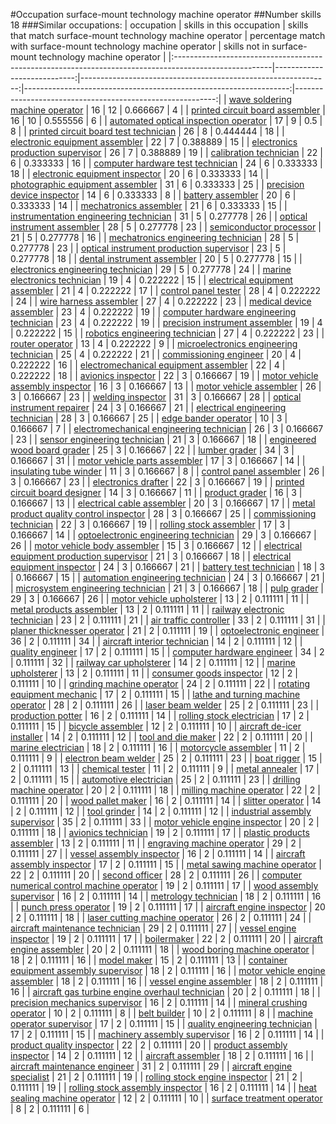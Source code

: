 #Occupation surface-mount technology machine operator
##Number skills 18
###Similar occupations:
| occupation                                                                                            |   skills in this occupation |   skills that match surface-mount technology machine operator |   percentage match with surface-mount technology machine operator |   skills not in surface-mount technology machine operator |
|:------------------------------------------------------------------------------------------------------|----------------------------:|--------------------------------------------------------------:|------------------------------------------------------------------:|----------------------------------------------------------:|
| [wave soldering machine operator](wave_soldering_machine_operator.md)                                 |                          16 |                                                            12 |                                                          0.666667 |                                                         4 |
| [printed circuit board assembler](printed_circuit_board_assembler.md)                                 |                          16 |                                                            10 |                                                          0.555556 |                                                         6 |
| [automated optical inspection operator](automated_optical_inspection_operator.md)                     |                          17 |                                                             9 |                                                          0.5      |                                                         8 |
| [printed circuit board test technician](printed_circuit_board_test_technician.md)                     |                          26 |                                                             8 |                                                          0.444444 |                                                        18 |
| [electronic equipment assembler](electronic_equipment_assembler.md)                                   |                          22 |                                                             7 |                                                          0.388889 |                                                        15 |
| [electronics production supervisor](electronics_production_supervisor.md)                             |                          26 |                                                             7 |                                                          0.388889 |                                                        19 |
| [calibration technician](calibration_technician.md)                                                   |                          22 |                                                             6 |                                                          0.333333 |                                                        16 |
| [computer hardware test technician](computer_hardware_test_technician.md)                             |                          24 |                                                             6 |                                                          0.333333 |                                                        18 |
| [electronic equipment inspector](electronic_equipment_inspector.md)                                   |                          20 |                                                             6 |                                                          0.333333 |                                                        14 |
| [photographic equipment assembler](photographic_equipment_assembler.md)                               |                          31 |                                                             6 |                                                          0.333333 |                                                        25 |
| [precision device inspector](precision_device_inspector.md)                                           |                          14 |                                                             6 |                                                          0.333333 |                                                         8 |
| [battery assembler](battery_assembler.md)                                                             |                          20 |                                                             6 |                                                          0.333333 |                                                        14 |
| [mechatronics assembler](mechatronics_assembler.md)                                                   |                          21 |                                                             6 |                                                          0.333333 |                                                        15 |
| [instrumentation engineering technician](instrumentation_engineering_technician.md)                   |                          31 |                                                             5 |                                                          0.277778 |                                                        26 |
| [optical instrument assembler](optical_instrument_assembler.md)                                       |                          28 |                                                             5 |                                                          0.277778 |                                                        23 |
| [semiconductor processor](semiconductor_processor.md)                                                 |                          21 |                                                             5 |                                                          0.277778 |                                                        16 |
| [mechatronics engineering technician](mechatronics_engineering_technician.md)                         |                          28 |                                                             5 |                                                          0.277778 |                                                        23 |
| [optical instrument production supervisor](optical_instrument_production_supervisor.md)               |                          23 |                                                             5 |                                                          0.277778 |                                                        18 |
| [dental instrument assembler](dental_instrument_assembler.md)                                         |                          20 |                                                             5 |                                                          0.277778 |                                                        15 |
| [electronics engineering technician](electronics_engineering_technician.md)                           |                          29 |                                                             5 |                                                          0.277778 |                                                        24 |
| [marine electronics technician](marine_electronics_technician.md)                                     |                          19 |                                                             4 |                                                          0.222222 |                                                        15 |
| [electrical equipment assembler](electrical_equipment_assembler.md)                                   |                          21 |                                                             4 |                                                          0.222222 |                                                        17 |
| [control panel tester](control_panel_tester.md)                                                       |                          28 |                                                             4 |                                                          0.222222 |                                                        24 |
| [wire harness assembler](wire_harness_assembler.md)                                                   |                          27 |                                                             4 |                                                          0.222222 |                                                        23 |
| [medical device assembler](medical_device_assembler.md)                                               |                          23 |                                                             4 |                                                          0.222222 |                                                        19 |
| [computer hardware engineering technician](computer_hardware_engineering_technician.md)               |                          23 |                                                             4 |                                                          0.222222 |                                                        19 |
| [precision instrument assembler](precision_instrument_assembler.md)                                   |                          19 |                                                             4 |                                                          0.222222 |                                                        15 |
| [robotics engineering technician](robotics_engineering_technician.md)                                 |                          27 |                                                             4 |                                                          0.222222 |                                                        23 |
| [router operator](router_operator.md)                                                                 |                          13 |                                                             4 |                                                          0.222222 |                                                         9 |
| [microelectronics engineering technician](microelectronics_engineering_technician.md)                 |                          25 |                                                             4 |                                                          0.222222 |                                                        21 |
| [commissioning engineer](commissioning_engineer.md)                                                   |                          20 |                                                             4 |                                                          0.222222 |                                                        16 |
| [electromechanical equipment assembler](electromechanical_equipment_assembler.md)                     |                          22 |                                                             4 |                                                          0.222222 |                                                        18 |
| [avionics inspector](avionics_inspector.md)                                                           |                          22 |                                                             3 |                                                          0.166667 |                                                        19 |
| [motor vehicle assembly inspector](motor_vehicle_assembly_inspector.md)                               |                          16 |                                                             3 |                                                          0.166667 |                                                        13 |
| [motor vehicle assembler](motor_vehicle_assembler.md)                                                 |                          26 |                                                             3 |                                                          0.166667 |                                                        23 |
| [welding inspector](welding_inspector.md)                                                             |                          31 |                                                             3 |                                                          0.166667 |                                                        28 |
| [optical instrument repairer](optical_instrument_repairer.md)                                         |                          24 |                                                             3 |                                                          0.166667 |                                                        21 |
| [electrical engineering technician](electrical_engineering_technician.md)                             |                          28 |                                                             3 |                                                          0.166667 |                                                        25 |
| [edge bander operator](edge_bander_operator.md)                                                       |                          10 |                                                             3 |                                                          0.166667 |                                                         7 |
| [electromechanical engineering technician](electromechanical_engineering_technician.md)               |                          26 |                                                             3 |                                                          0.166667 |                                                        23 |
| [sensor engineering technician](sensor_engineering_technician.md)                                     |                          21 |                                                             3 |                                                          0.166667 |                                                        18 |
| [engineered wood board grader](engineered_wood_board_grader.md)                                       |                          25 |                                                             3 |                                                          0.166667 |                                                        22 |
| [lumber grader](lumber_grader.md)                                                                     |                          34 |                                                             3 |                                                          0.166667 |                                                        31 |
| [motor vehicle parts assembler](motor_vehicle_parts_assembler.md)                                     |                          17 |                                                             3 |                                                          0.166667 |                                                        14 |
| [insulating tube winder](insulating_tube_winder.md)                                                   |                          11 |                                                             3 |                                                          0.166667 |                                                         8 |
| [control panel assembler](control_panel_assembler.md)                                                 |                          26 |                                                             3 |                                                          0.166667 |                                                        23 |
| [electronics drafter](electronics_drafter.md)                                                         |                          22 |                                                             3 |                                                          0.166667 |                                                        19 |
| [printed circuit board designer](printed_circuit_board_designer.md)                                   |                          14 |                                                             3 |                                                          0.166667 |                                                        11 |
| [product grader](product_grader.md)                                                                   |                          16 |                                                             3 |                                                          0.166667 |                                                        13 |
| [electrical cable assembler](electrical_cable_assembler.md)                                           |                          20 |                                                             3 |                                                          0.166667 |                                                        17 |
| [metal product quality control inspector](metal_product_quality_control_inspector.md)                 |                          28 |                                                             3 |                                                          0.166667 |                                                        25 |
| [commissioning technician](commissioning_technician.md)                                               |                          22 |                                                             3 |                                                          0.166667 |                                                        19 |
| [rolling stock assembler](rolling_stock_assembler.md)                                                 |                          17 |                                                             3 |                                                          0.166667 |                                                        14 |
| [optoelectronic engineering technician](optoelectronic_engineering_technician.md)                     |                          29 |                                                             3 |                                                          0.166667 |                                                        26 |
| [motor vehicle body assembler](motor_vehicle_body_assembler.md)                                       |                          15 |                                                             3 |                                                          0.166667 |                                                        12 |
| [electrical equipment production supervisor](electrical_equipment_production_supervisor.md)           |                          21 |                                                             3 |                                                          0.166667 |                                                        18 |
| [electrical equipment inspector](electrical_equipment_inspector.md)                                   |                          24 |                                                             3 |                                                          0.166667 |                                                        21 |
| [battery test technician](battery_test_technician.md)                                                 |                          18 |                                                             3 |                                                          0.166667 |                                                        15 |
| [automation engineering technician](automation_engineering_technician.md)                             |                          24 |                                                             3 |                                                          0.166667 |                                                        21 |
| [microsystem engineering technician](microsystem_engineering_technician.md)                           |                          21 |                                                             3 |                                                          0.166667 |                                                        18 |
| [pulp grader](pulp_grader.md)                                                                         |                          29 |                                                             3 |                                                          0.166667 |                                                        26 |
| [motor vehicle upholsterer](motor_vehicle_upholsterer.md)                                             |                          13 |                                                             2 |                                                          0.111111 |                                                        11 |
| [metal products assembler](metal_products_assembler.md)                                               |                          13 |                                                             2 |                                                          0.111111 |                                                        11 |
| [railway electronic technician](railway_electronic_technician.md)                                     |                          23 |                                                             2 |                                                          0.111111 |                                                        21 |
| [air traffic controller](air_traffic_controller.md)                                                   |                          33 |                                                             2 |                                                          0.111111 |                                                        31 |
| [planer thicknesser operator](planer_thicknesser_operator.md)                                         |                          21 |                                                             2 |                                                          0.111111 |                                                        19 |
| [optoelectronic engineer](optoelectronic_engineer.md)                                                 |                          36 |                                                             2 |                                                          0.111111 |                                                        34 |
| [aircraft interior technician](aircraft_interior_technician.md)                                       |                          14 |                                                             2 |                                                          0.111111 |                                                        12 |
| [quality engineer](quality_engineer.md)                                                               |                          17 |                                                             2 |                                                          0.111111 |                                                        15 |
| [computer hardware engineer](computer_hardware_engineer.md)                                           |                          34 |                                                             2 |                                                          0.111111 |                                                        32 |
| [railway car upholsterer](railway_car_upholsterer.md)                                                 |                          14 |                                                             2 |                                                          0.111111 |                                                        12 |
| [marine upholsterer](marine_upholsterer.md)                                                           |                          13 |                                                             2 |                                                          0.111111 |                                                        11 |
| [consumer goods inspector](consumer_goods_inspector.md)                                               |                          12 |                                                             2 |                                                          0.111111 |                                                        10 |
| [grinding machine operator](grinding_machine_operator.md)                                             |                          24 |                                                             2 |                                                          0.111111 |                                                        22 |
| [rotating equipment mechanic](rotating_equipment_mechanic.md)                                         |                          17 |                                                             2 |                                                          0.111111 |                                                        15 |
| [lathe and turning machine operator](lathe_and_turning_machine_operator.md)                           |                          28 |                                                             2 |                                                          0.111111 |                                                        26 |
| [laser beam welder](laser_beam_welder.md)                                                             |                          25 |                                                             2 |                                                          0.111111 |                                                        23 |
| [production potter](production_potter.md)                                                             |                          16 |                                                             2 |                                                          0.111111 |                                                        14 |
| [rolling stock electrician](rolling_stock_electrician.md)                                             |                          17 |                                                             2 |                                                          0.111111 |                                                        15 |
| [bicycle assembler](bicycle_assembler.md)                                                             |                          12 |                                                             2 |                                                          0.111111 |                                                        10 |
| [aircraft de-icer installer](aircraft_de-icer_installer.md)                                           |                          14 |                                                             2 |                                                          0.111111 |                                                        12 |
| [tool and die maker](tool_and_die_maker.md)                                                           |                          22 |                                                             2 |                                                          0.111111 |                                                        20 |
| [marine electrician](marine_electrician.md)                                                           |                          18 |                                                             2 |                                                          0.111111 |                                                        16 |
| [motorcycle assembler](motorcycle_assembler.md)                                                       |                          11 |                                                             2 |                                                          0.111111 |                                                         9 |
| [electron beam welder](electron_beam_welder.md)                                                       |                          25 |                                                             2 |                                                          0.111111 |                                                        23 |
| [boat rigger](boat_rigger.md)                                                                         |                          15 |                                                             2 |                                                          0.111111 |                                                        13 |
| [chemical tester](chemical_tester.md)                                                                 |                          11 |                                                             2 |                                                          0.111111 |                                                         9 |
| [metal annealer](metal_annealer.md)                                                                   |                          17 |                                                             2 |                                                          0.111111 |                                                        15 |
| [automotive electrician](automotive_electrician.md)                                                   |                          25 |                                                             2 |                                                          0.111111 |                                                        23 |
| [drilling machine operator](drilling_machine_operator.md)                                             |                          20 |                                                             2 |                                                          0.111111 |                                                        18 |
| [milling machine operator](milling_machine_operator.md)                                               |                          22 |                                                             2 |                                                          0.111111 |                                                        20 |
| [wood pallet maker](wood_pallet_maker.md)                                                             |                          16 |                                                             2 |                                                          0.111111 |                                                        14 |
| [slitter operator](slitter_operator.md)                                                               |                          14 |                                                             2 |                                                          0.111111 |                                                        12 |
| [tool grinder](tool_grinder.md)                                                                       |                          14 |                                                             2 |                                                          0.111111 |                                                        12 |
| [industrial assembly supervisor](industrial_assembly_supervisor.md)                                   |                          35 |                                                             2 |                                                          0.111111 |                                                        33 |
| [motor vehicle engine inspector](motor_vehicle_engine_inspector.md)                                   |                          20 |                                                             2 |                                                          0.111111 |                                                        18 |
| [avionics technician](avionics_technician.md)                                                         |                          19 |                                                             2 |                                                          0.111111 |                                                        17 |
| [plastic products assembler](plastic_products_assembler.md)                                           |                          13 |                                                             2 |                                                          0.111111 |                                                        11 |
| [engraving machine operator](engraving_machine_operator.md)                                           |                          29 |                                                             2 |                                                          0.111111 |                                                        27 |
| [vessel assembly inspector](vessel_assembly_inspector.md)                                             |                          16 |                                                             2 |                                                          0.111111 |                                                        14 |
| [aircraft assembly inspector](aircraft_assembly_inspector.md)                                         |                          17 |                                                             2 |                                                          0.111111 |                                                        15 |
| [metal sawing machine operator](metal_sawing_machine_operator.md)                                     |                          22 |                                                             2 |                                                          0.111111 |                                                        20 |
| [second officer](second_officer.md)                                                                   |                          28 |                                                             2 |                                                          0.111111 |                                                        26 |
| [computer numerical control machine operator](computer_numerical_control_machine_operator.md)         |                          19 |                                                             2 |                                                          0.111111 |                                                        17 |
| [wood assembly supervisor](wood_assembly_supervisor.md)                                               |                          16 |                                                             2 |                                                          0.111111 |                                                        14 |
| [metrology technician](metrology_technician.md)                                                       |                          18 |                                                             2 |                                                          0.111111 |                                                        16 |
| [punch press operator](punch_press_operator.md)                                                       |                          19 |                                                             2 |                                                          0.111111 |                                                        17 |
| [aircraft engine inspector](aircraft_engine_inspector.md)                                             |                          20 |                                                             2 |                                                          0.111111 |                                                        18 |
| [laser cutting machine operator](laser_cutting_machine_operator.md)                                   |                          26 |                                                             2 |                                                          0.111111 |                                                        24 |
| [aircraft maintenance technician](aircraft_maintenance_technician.md)                                 |                          29 |                                                             2 |                                                          0.111111 |                                                        27 |
| [vessel engine inspector](vessel_engine_inspector.md)                                                 |                          19 |                                                             2 |                                                          0.111111 |                                                        17 |
| [boilermaker](boilermaker.md)                                                                         |                          22 |                                                             2 |                                                          0.111111 |                                                        20 |
| [aircraft engine assembler](aircraft_engine_assembler.md)                                             |                          20 |                                                             2 |                                                          0.111111 |                                                        18 |
| [wood boring machine operator](wood_boring_machine_operator.md)                                       |                          18 |                                                             2 |                                                          0.111111 |                                                        16 |
| [model maker](model_maker.md)                                                                         |                          15 |                                                             2 |                                                          0.111111 |                                                        13 |
| [container equipment assembly supervisor](container_equipment_assembly_supervisor.md)                 |                          18 |                                                             2 |                                                          0.111111 |                                                        16 |
| [motor vehicle engine assembler](motor_vehicle_engine_assembler.md)                                   |                          18 |                                                             2 |                                                          0.111111 |                                                        16 |
| [vessel engine assembler](vessel_engine_assembler.md)                                                 |                          18 |                                                             2 |                                                          0.111111 |                                                        16 |
| [aircraft gas turbine engine overhaul technician](aircraft_gas_turbine_engine_overhaul_technician.md) |                          20 |                                                             2 |                                                          0.111111 |                                                        18 |
| [precision mechanics supervisor](precision_mechanics_supervisor.md)                                   |                          16 |                                                             2 |                                                          0.111111 |                                                        14 |
| [mineral crushing operator](mineral_crushing_operator.md)                                             |                          10 |                                                             2 |                                                          0.111111 |                                                         8 |
| [belt builder](belt_builder.md)                                                                       |                          10 |                                                             2 |                                                          0.111111 |                                                         8 |
| [machine operator supervisor](machine_operator_supervisor.md)                                         |                          17 |                                                             2 |                                                          0.111111 |                                                        15 |
| [quality engineering technician](quality_engineering_technician.md)                                   |                          17 |                                                             2 |                                                          0.111111 |                                                        15 |
| [machinery assembly supervisor](machinery_assembly_supervisor.md)                                     |                          16 |                                                             2 |                                                          0.111111 |                                                        14 |
| [product quality inspector](product_quality_inspector.md)                                             |                          22 |                                                             2 |                                                          0.111111 |                                                        20 |
| [product assembly inspector](product_assembly_inspector.md)                                           |                          14 |                                                             2 |                                                          0.111111 |                                                        12 |
| [aircraft assembler](aircraft_assembler.md)                                                           |                          18 |                                                             2 |                                                          0.111111 |                                                        16 |
| [aircraft maintenance engineer](aircraft_maintenance_engineer.md)                                     |                          31 |                                                             2 |                                                          0.111111 |                                                        29 |
| [aircraft engine specialist](aircraft_engine_specialist.md)                                           |                          21 |                                                             2 |                                                          0.111111 |                                                        19 |
| [rolling stock engine inspector](rolling_stock_engine_inspector.md)                                   |                          21 |                                                             2 |                                                          0.111111 |                                                        19 |
| [rolling stock assembly inspector](rolling_stock_assembly_inspector.md)                               |                          16 |                                                             2 |                                                          0.111111 |                                                        14 |
| [heat sealing machine operator](heat_sealing_machine_operator.md)                                     |                          12 |                                                             2 |                                                          0.111111 |                                                        10 |
| [surface treatment operator](surface_treatment_operator.md)                                           |                           8 |                                                             2 |                                                          0.111111 |                                                         6 |

